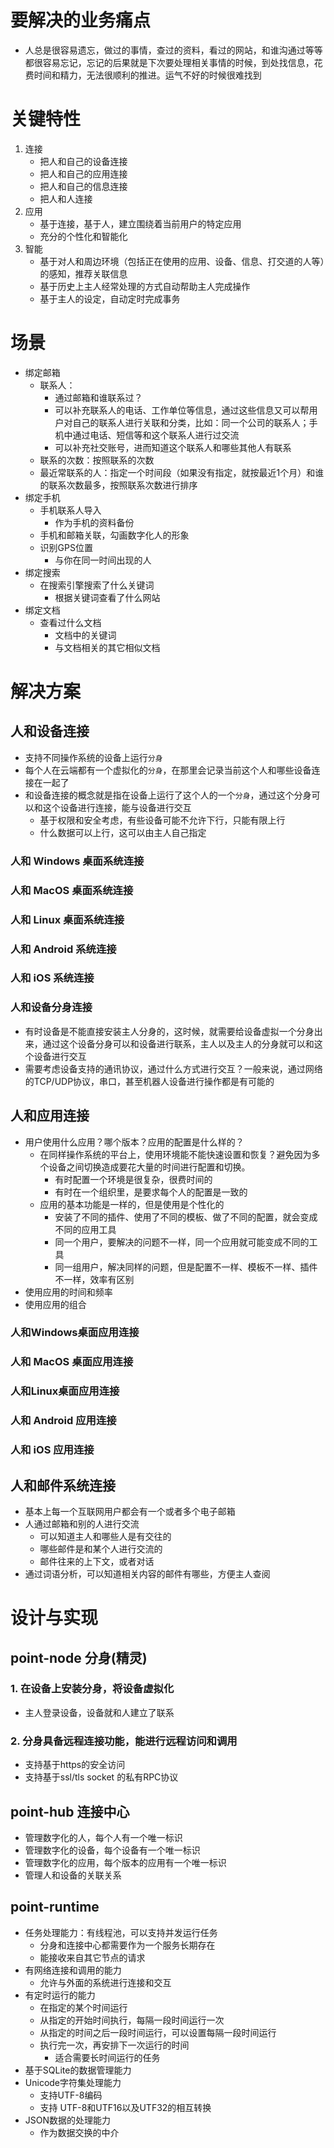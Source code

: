 # 要解决的业务痛点

- 人总是很容易遗忘，做过的事情，查过的资料，看过的网站，和谁沟通过等等都很容易忘记，忘记的后果就是下次要处理相关事情的时候，到处找信息，花费时间和精力，无法很顺利的推进。运气不好的时候很难找到

# 关键特性

1. 连接
   - 把人和自己的设备连接
   - 把人和自己的应用连接
   - 把人和自己的信息连接
   - 把人和人连接
2. 应用
   - 基于连接，基于人，建立围绕着当前用户的特定应用
   - 充分的个性化和智能化
3. 智能
   - 基于对人和周边环境（包括正在使用的应用、设备、信息、打交道的人等）的感知，推荐关联信息
   - 基于历史上主人经常处理的方式自动帮助主人完成操作
   - 基于主人的设定，自动定时完成事务

# 场景

- 绑定邮箱
  - 联系人：
    - 通过邮箱和谁联系过？
    - 可以补充联系人的电话、工作单位等信息，通过这些信息又可以帮用户对自己的联系人进行关联和分类，比如：同一个公司的联系人；手机中通过电话、短信等和这个联系人进行过交流
    - 可以补充社交账号，进而知道这个联系人和哪些其他人有联系
  - 联系的次数：按照联系的次数
  - 最近常联系的人：指定一个时间段（如果没有指定，就按最近1个月）和谁的联系次数最多，按照联系次数进行排序
- 绑定手机
  - 手机联系人导入
    - 作为手机的资料备份
  - 手机和邮箱关联，勾画数字化人的形象
  - 识别GPS位置
    - 与你在同一时间出现的人
- 绑定搜索
  - 在搜索引擎搜索了什么关键词
    - 根据关键词查看了什么网站
- 绑定文档
  - 查看过什么文档
    - 文档中的关键词
    - 与文档相关的其它相似文档

# 解决方案

## 人和设备连接

- 支持不同操作系统的设备上运行`分身`
- 每个人在云端都有一个虚拟化的`分身`，在那里会记录当前这个人和哪些设备连接在一起了
- 和设备连接的概念就是指在设备上运行了这个人的一个`分身`，通过这个分身可以和这个设备进行连接，能与设备进行交互
  - 基于权限和安全考虑，有些设备可能不允许下行，只能有限上行
  - 什么数据可以上行，这可以由主人自己指定

### 人和 Windows 桌面系统连接

### 人和 MacOS 桌面系统连接

### 人和 Linux 桌面系统连接

### 人和 Android 系统连接

### 人和 iOS 系统连接

### 人和设备分身连接

- 有时设备是不能直接安装主人分身的，这时候，就需要给设备虚拟一个分身出来，通过这个设备分身可以和设备进行联系，主人以及主人的分身就可以和这个设备进行交互
- 需要考虑设备支持的通讯协议，通过什么方式进行交互？一般来说，通过网络的TCP/UDP协议，串口，甚至机器人设备进行操作都是有可能的



## 人和应用连接

- 用户使用什么应用？哪个版本？应用的配置是什么样的？
  - 在同样操作系统的平台上，使用环境能不能快速设置和恢复？避免因为多个设备之间切换造成要花大量的时间进行配置和切换。
    - 有时配置一个环境是很复杂，很费时间的
    - 有时在一个组织里，是要求每个人的配置是一致的
  - 应用的基本功能是一样的，但是使用是个性化的
    - 安装了不同的插件、使用了不同的模板、做了不同的配置，就会变成不同的应用工具
    - 同一个用户，要解决的问题不一样，同一个应用就可能变成不同的工具
    - 同一组用户，解决同样的问题，但是配置不一样、模板不一样、插件不一样，效率有区别
- 使用应用的时间和频率
- 使用应用的组合

### 人和Windows桌面应用连接

### 人和 MacOS 桌面应用连接

### 人和Linux桌面应用连接

### 人和 Android 应用连接

### 人和 iOS 应用连接

## 人和邮件系统连接

- 基本上每一个互联网用户都会有一个或者多个电子邮箱
- 人通过邮箱和别的人进行交流
  - 可以知道主人和哪些人是有交往的
  - 哪些邮件是和某个人进行交流的
  - 邮件往来的上下文，或者对话
- 通过词语分析，可以知道相关内容的邮件有哪些，方便主人查阅

# 设计与实现

## point-node 分身(精灵) 

### 1. 在设备上安装分身，将设备虚拟化

- 主人登录设备，设备就和人建立了联系

### 2. 分身具备远程连接功能，能进行远程访问和调用

- 支持基于https的安全访问
- 支持基于ssl/tls socket 的私有RPC协议

## point-hub 连接中心

- 管理数字化的人，每个人有一个唯一标识
- 管理数字化的设备，每个设备有一个唯一标识
- 管理数字化的应用，每个版本的应用有一个唯一标识
- 管理人和设备的关联关系

## point-runtime

- 任务处理能力：有线程池，可以支持并发运行任务
  - 分身和连接中心都需要作为一个服务长期存在
  - 能接收来自其它节点的请求
- 有网络连接和调用的能力
  - 允许与外面的系统进行连接和交互
- 有定时运行的能力
  - 在指定的某个时间运行
  - 从指定的开始时间执行，每隔一段时间运行一次
  - 从指定的时间之后一段时间运行，可以设置每隔一段时间运行
  - 执行完一次，再安排下一次运行的时间
    - 适合需要长时间运行的任务
- 基于SQLite的数据管理能力
- Unicode字符集处理能力
  - 支持UTF-8编码
  - 支持 UTF-8和UTF16以及UTF32的相互转换
- JSON数据的处理能力
  - 作为数据交换的中介











